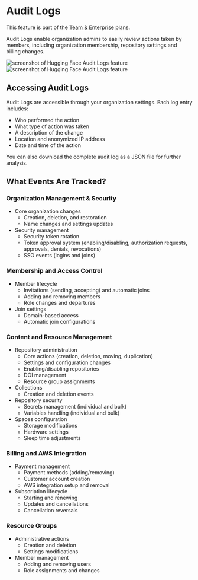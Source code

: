 # Audit Logs

<Tip warning={true}>
This feature is part of the <a href="https://huggingface.co/enterprise">Team & Enterprise</a> plans.
</Tip>

Audit Logs enable organization admins to easily review actions taken by members, including organization membership, repository settings and billing changes.

<div class="flex justify-center" style="max-width: 550px">
  <img
    class="block dark:hidden m-0!"
    src="https://huggingface.co/datasets/huggingface/documentation-images/resolve/main/enterprise/audit-logs.png"
    alt="screenshot of Hugging Face Audit Logs feature"
  />
  <img
    class="hidden dark:block m-0!"
    src="https://huggingface.co/datasets/huggingface/documentation-images/resolve/main/enterprise/dark-audit-logs.png"
    alt="screenshot of Hugging Face Audit Logs feature"
  />
</div>

## Accessing Audit Logs

Audit Logs are accessible through your organization settings. Each log entry includes:

- Who performed the action
- What type of action was taken
- A description of the change
- Location and anonymized IP address
- Date and time of the action

You can also download the complete audit log as a JSON file for further analysis.

## What Events Are Tracked?

### Organization Management & Security

- Core organization changes
  - Creation, deletion, and restoration
  - Name changes and settings updates
- Security management
  - Security token rotation
  - Token approval system (enabling/disabling, authorization requests, approvals, denials, revocations)
  - SSO events (logins and joins)

### Membership and Access Control

- Member lifecycle
  - Invitations (sending, accepting) and automatic joins
  - Adding and removing members
  - Role changes and departures
- Join settings
  - Domain-based access
  - Automatic join configurations

### Content and Resource Management

- Repository administration
  - Core actions (creation, deletion, moving, duplication)
  - Settings and configuration changes
  - Enabling/disabling repositories
  - DOI management
  - Resource group assignments
- Collections
  - Creation and deletion events
- Repository security
  - Secrets management (individual and bulk)
  - Variables handling (individual and bulk)
- Spaces configuration
  - Storage modifications
  - Hardware settings
  - Sleep time adjustments

### Billing and AWS Integration

- Payment management
  - Payment methods (adding/removing)
  - Customer account creation
  - AWS integration setup and removal
- Subscription lifecycle
  - Starting and renewing
  - Updates and cancellations
  - Cancellation reversals

### Resource Groups

- Administrative actions
  - Creation and deletion
  - Settings modifications
- Member management
  - Adding and removing users
  - Role assignments and changes

